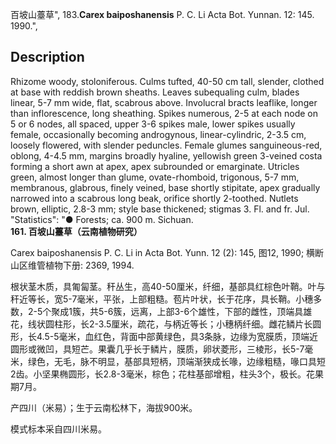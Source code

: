 百坡山薹草",
183.**Carex baiposhanensis** P. C. Li Acta Bot. Yunnan. 12: 145. 1990.",

## Description
Rhizome woody, stoloniferous. Culms tufted, 40-50 cm tall, slender, clothed at base with reddish brown sheaths. Leaves subequaling culm, blades linear, 5-7 mm wide, flat, scabrous above. Involucral bracts leaflike, longer than inflorescence, long sheathing. Spikes numerous, 2-5 at each node on 5 or 6 nodes, all spaced, upper 3-6 spikes male, lower spikes usually female, occasionally becoming androgynous, linear-cylindric, 2-3.5 cm, loosely flowered, with slender peduncles. Female glumes sanguineous-red, oblong, 4-4.5 mm, margins broadly hyaline, yellowish green 3-veined costa forming a short awn at apex, apex subrounded or emarginate. Utricles green, almost longer than glume, ovate-rhomboid, trigonous, 5-7 mm, membranous, glabrous, finely veined, base shortly stipitate, apex gradually narrowed into a scabrous long beak, orifice shortly 2-toothed. Nutlets brown, elliptic, 2.8-3 mm; style base thickened; stigmas 3. Fl. and fr. Jul.
  "Statistics": "● Forests; ca. 900 m. Sichuan.
**161. 百坡山薹草（云南植物研究）**

Carex baiposhanensis P. C. Li in Acta Bot. Yunn. 12 (2): 145, 图12, 1990; 横断山区维管植物下册: 2369, 1994.

根状茎木质，具匍匐茎。秆丛生，高40-50厘米，纤细，基部具红棕色叶鞘。叶与秆近等长，宽5-7毫米，平张，上部粗糙。苞片叶状，长于花序，具长鞘。小穗多数，2-5个聚成1簇，共5-6簇，远离，上部3-6个雄性，下部的雌性，顶端具雄花，线状圆柱形，长2-3.5厘米，疏花，与柄近等长；小穗柄纤细。雌花鳞片长圆形，长4.5-5毫米，血红色，背面中部黄绿色，具3条脉，边缘为宽膜质，顶端近圆形或微凹，具短芒。果囊几乎长于鳞片，膜质，卵状菱形，三棱形，长5-7毫米，绿色，无毛，脉不明显，基部具短柄，顶端渐狭成长喙，边缘粗糙，喙口具短2齿。小坚果椭圆形，长2.8-3毫米，棕色；花柱基部增粗，柱头3个，极长。花果期7月。

产四川（米易）；生于云南松林下，海拔900米。

模式标本采自四川米易。
